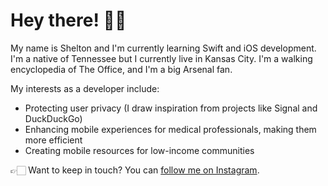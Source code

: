 # Hey there! 👋🏻

My name is Shelton and I'm currently learning Swift and iOS development. I'm a native of Tennessee but I currently live in Kansas City. I'm a walking encyclopedia of The Office, and I'm a big Arsenal fan.

My interests as a developer include: 

- Protecting user privacy (I draw inspiration from projects like Signal and DuckDuckGo)
- Enhancing mobile experiences for medical professionals, making them more efficient
- Creating mobile resources for low-income communities

👉🏻 Want to keep in touch? You can [follow me on Instagram](https://www.instagram.com/rsbios/). 
